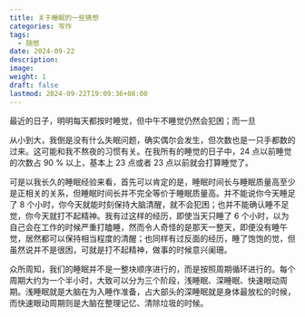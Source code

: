 ```yaml
---
title: 关于睡眠的一些猜想
categories: 写作
tags:
  - 随想
date: 2024-09-22
description: 
image: 
weight: 1
draft: false
lastmod: 2024-09-22T19:09:36+08:00
---
```

最近的日子，明明每天都按时睡觉，但中午不睡觉仍然会犯困；而一旦

从小到大，我倒是没有什么失眠问题，确实偶尔会发生，但次数也是一只手都数的过来。这可能和我不熬夜的习惯有关。在我所有的睡觉的日子中，24 点以前睡觉的次数占 90 % 以上，基本上 23 点或者 23 点以前就会打算睡觉了。

可是以我长久的睡眠经验来看，首先可以肯定的是，睡眠时间长与睡眠质量高至少是正相关的关系，但睡眠时间长并不完全等价于睡眠质量高。并不能说你今天睡足了 8 个小时，你今天就能时刻保持大脑清醒，就不会犯困；也并不能确认睡不足觉，你今天就打不起精神。我有过这样的经历，即使当天只睡了 6 个小时，以为自己会在工作的时候严重打瞌睡，然而令人奇怪的是那天一整天，即便没有睡午觉，居然都可以保持相当程度的清醒；也同样有过反面的经历，睡了饱饱的觉，但虽然说并不是很困，可就是打不起精神，做事的时候意兴阑珊。

众所周知，我们的睡眠并不是一整块顺序进行的，而是按照周期循环进行的。每个周期大约为一个半小时，大致可以分为三个阶段，浅睡眠、深睡眠、快速眼动周期。浅睡眠就是大脑在为入睡作准备，占大部头的深睡眠就是身体最放松的时候，而快速眼动周期则是大脑在整理记忆、清除垃圾的时候。




